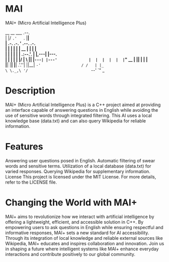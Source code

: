 # MAI
MAI+ (Micro Artificial Intelligence Plus)
                                              
 __  __   ___            .--.                        
|  |/  `.'   `.          |__|                        
|   .-.  .-.   '         .--.    .-.                 
|  |  |  |  |  |    __   |  |    | |                 
|  |  |  |  |  | .:--.'. |  |,---| |---.             
|  |  |  |  |  |/ |   \ ||  |`---| |---'             
|  |  |  |  |  |`" __ | ||  |    | |                 
|__|  |__|  |__| .'.''| ||__|    `-'                 
                / /   | |_                           
                \ \._,\ '/                           
                 `--'  `"                          _ 
                        
                                                                                                           
# Description 
MAI+ (Micro Artificial Intelligence Plus) is a C++ project aimed at providing an interface capable of answering questions in English while avoiding the use of sensitive words through integrated filtering. This AI uses a local knowledge base (data.txt) and can also query Wikipedia for reliable information.

# Features
Answering user questions posed in English.
Automatic filtering of swear words and sensitive terms.
Utilization of a local database (data.txt) for varied responses.
Querying Wikipedia for supplementary information.
License
This project is licensed under the MIT License. For more details, refer to the LICENSE file.

# Changing the World with MAI+

MAI+ aims to revolutionize how we interact with artificial intelligence by offering a lightweight, efficient, and accessible solution in C++. By empowering users to ask questions in English while ensuring respectful and informative responses, MAI+ sets a new standard for AI accessibility. Through its integration of local knowledge and reliable external sources like Wikipedia, MAI+ educates and inspires collaboration and innovation. Join us in shaping a future where intelligent systems like MAI+ enhance everyday interactions and contribute positively to our global community.
